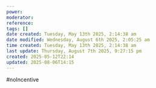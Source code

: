 ```yaml
---
power: 
moderator: 
reference: 
tags: []
date created: Tuesday, May 13th 2025, 2:14:38 am
date modified: Wednesday, August 6th 2025, 2:05:25 am
time created: Tuesday, May 13th 2025, 2:14:38 am
last update: Thursday, August 7th 2025, 9:27:15 pm
created: 2025-05-12T22:14
updated: 2025-08-06T14:15
---
```

#noIncentive 